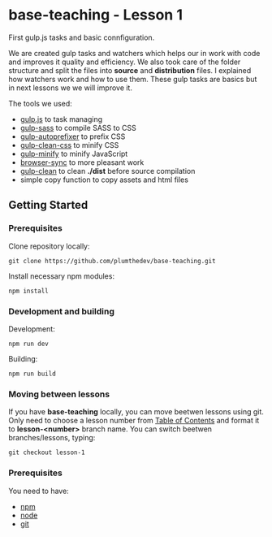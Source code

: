 # base-teaching - Lesson 1

First gulp.js tasks and basic connfiguration.
>
We are created gulp tasks and watchers which helps our in work with code and improves it quality and efficiency. We also took care of the folder structure and split the files into **source** and **distribution** files. I explained how watchers work and how to use them. These gulp tasks are basics but in next lessons we we will improve it.
>
The tools we used:
- [gulp.js](https://gulpjs.com/) to task managing
- [gulp-sass](https://www.npmjs.com/package/gulp-sass) to compile SASS to CSS
- [gulp-autoprefixer](https://www.npmjs.com/package/gulp-autoprefixer) to prefix CSS
- [gulp-clean-css](https://www.npmjs.com/package/gulp-clean-css) to minify CSS
- [gulp-minify](https://www.npmjs.com/package/gulp-minify) to minify JavaScript
- [browser-sync](https://www.browsersync.io/) to more pleasant work
- [gulp-clean](https://www.npmjs.com/package/gulp-clean) to clean **./dist** before source compilation
- simple copy function to copy assets and html files



## Getting Started

### Prerequisites

Clone repository locally:
```
git clone https://github.com/plumthedev/base-teaching.git
```

Install necessary npm modules:
```
npm install
```

### Development and building

Development:
```
npm run dev
```

Building:
```
npm run build
```

### Moving between lessons

If you have **base-teaching** locally, you can move beetwen lessons using git. Only need to choose a lesson number from [Table of Contents](https://github.com/plumthedev/base-teaching#table-of-contents) and format it to **lesson-&lt;number&gt;** branch name. You can switch beetwen branches/lessons, typing:

```
git checkout lesson-1
```

### Prerequisites

You need to have: 
- [npm](https://www.npmjs.com/)
- [node](https://nodejs.org/en/)
- [git](https://git-scm.com/)